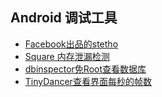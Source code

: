 Android 调试工具
---

* [Facebook出品的stetho](http://facebook.github.io/stetho/)
* [Square 内存泄漏检测](https://github.com/square/leakcanary)
* [dbinspector免Root查看数据库](https://github.com/infinum/android_dbinspector)
* [TinyDancer查看界面每秒的帧数](https://github.com/brianPlummer/TinyDancer)
